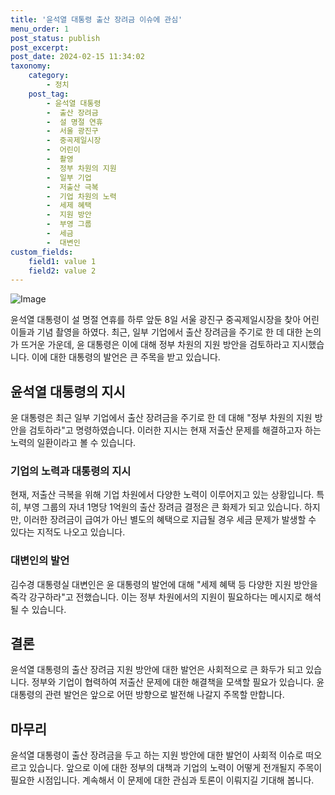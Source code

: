 ```yaml
---
title: '윤석열 대통령 출산 장려금 이슈에 관심'
menu_order: 1
post_status: publish
post_excerpt: 
post_date: 2024-02-15 11:34:02
taxonomy:
    category:
        - 정치
    post_tag:
        - 윤석열 대통령
        -  출산 장려금
        -  설 명절 연휴
        -  서울 광진구
        -  중곡제일시장
        -  어린이
        -  촬영
        -  정부 차원의 지원
        -  일부 기업
        -  저출산 극복
        -  기업 차원의 노력
        -  세제 혜택
        -  지원 방안
        -  부영 그룹
        -  세금
        -  대변인
custom_fields:
    field1: value 1
    field2: value 2
---
```


![Image](https://imgnews.pstatic.net/image/449/2024/02/13/0000267823_001_20240213121401593.jpg?type=w647)

윤석열 대통령이 설 명절 연휴를 하루 앞둔 8일 서울 광진구 중곡제일시장을 찾아 어린이들과 기념 촬영을 하였다. 최근, 일부 기업에서 출산 장려금을 주기로 한 데 대한 논의가 뜨거운 가운데, 윤 대통령은 이에 대해 정부 차원의 지원 방안을 검토하라고 지시했습니다. 이에 대한 대통령의 발언은 큰 주목을 받고 있습니다.
## 윤석열 대통령의 지시
윤 대통령은 최근 일부 기업에서 출산 장려금을 주기로 한 데 대해 "정부 차원의 지원 방안을 검토하라"고 명령하였습니다. 이러한 지시는 현재 저출산 문제를 해결하고자 하는 노력의 일환이라고 볼 수 있습니다.
### 기업의 노력과 대통령의 지시
현재, 저출산 극복을 위해 기업 차원에서 다양한 노력이 이루어지고 있는 상황입니다. 특히, 부영 그룹의 자녀 1명당 1억원의 출산 장려금 결정은 큰 화제가 되고 있습니다. 하지만, 이러한 장려금이 급여가 아닌 별도의 혜택으로 지급될 경우 세금 문제가 발생할 수 있다는 지적도 나오고 있습니다.
### 대변인의 발언
김수경 대통령실 대변인은 윤 대통령의 발언에 대해 "세제 혜택 등 다양한 지원 방안을 즉각 강구하라"고 전했습니다. 이는 정부 차원에서의 지원이 필요하다는 메시지로 해석될 수 있습니다.
## 결론
윤석열 대통령의 출산 장려금 지원 방안에 대한 발언은 사회적으로 큰 화두가 되고 있습니다. 정부와 기업이 협력하여 저출산 문제에 대한 해결책을 모색할 필요가 있습니다. 윤 대통령의 관련 발언은 앞으로 어떤 방향으로 발전해 나갈지 주목할 만합니다.
## 마무리
윤석열 대통령이 출산 장려금을 두고 하는 지원 방안에 대한 발언이 사회적 이슈로 떠오르고 있습니다. 앞으로 이에 대한 정부의 대책과 기업의 노력이 어떻게 전개될지 주목이 필요한 시점입니다. 계속해서 이 문제에 대한 관심과 토론이 이뤄지길 기대해 봅니다.
